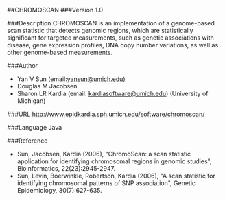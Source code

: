 ##CHROMOSCAN
###Version
1.0

###Description
CHROMOSCAN is an implementation of a genome-based scan statistic that detects genomic regions, which are statistically significant for targeted measurements, such as genetic associations with disease, gene expression profiles, DNA copy number variations, as well as other genome-based measurements.

###Author
* Yan V Sun (email:yansun@umich.edu)
* Douglas M Jacobsen
* Sharon LR Kardia (email: kardiasoftware@umich.edu) (University of Michigan)

###URL
http://www.epidkardia.sph.umich.edu/software/chromoscan/

###Language
Java

###Reference
* Sun, Jacobsen, Kardia (2006), "ChromoScan: a scan statistic application for identifying chromosomal regions in genomic studies", Bioinformatics, 22(23):2945-2947.
* Sun, Levin, Boerwinkle, Robertson, Kardia (2006), "A scan statistic for identifying chromosomal patterns of SNP association", Genetic Epidemiology, 30(7):627-635.



